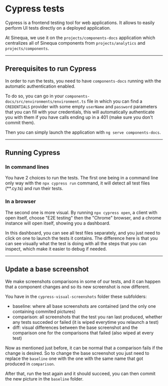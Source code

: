 # Cypress tests

Cypress is a frontend testing tool for web applications. It allows to easily perform UI tests directly on a deployed application.

At Sinequa, we use it on the `projects/components-docs` application which centralizes all of Sinequa components from `projects/analytics` and `projects/components`.

---

## Prerequisites to run Cypress

In order to run the tests, you need to have `components-docs` running with the automatic authentication enabled.

To do so, you can go in your `components-docs/src/environments/environment.ts` file in which you can find a `CREDENTIALS` provider with some empty `userName` and `password` parameters that you can fill with your credentials, this will automatically authenticate you with them if you have calls ending up in a 401 (make sure you don't commit them).

Then you can simply launch the application with `ng serve components-docs`.

---

## Running Cypress

### In command lines

You have 2 choices to run the tests. The first one being in a command line only way with the `npx cypress run` command, it will detect all test files (**.cy.ts) and run their tests.

### In a browser

The second one is more visual. By running `npx cypress open`, a client with open itself, choose "E2E testing" then the "Chrome" browser, and a chrome instance will open itself, showing you a dashboard.

In this dashboard, you can see all test files separately, and you just need to click on one to launch the tests it contains. The difference here is that you can see visually what the test is doing with all the steps that you can inspect, which make it easier to debug if needed.

---

## Update a base screenshot

We make screenshots comparisons in some of our tests, and it can happen that a component changes and so its new screenshot is now different.

You have in the `cypress-visual-screenshots` folder these subfolders:
- baseline: where all base screenshots are contained (and the only one containing commited pictures)
- comparison: all screenshots that the test you ran last produced, whether any tests succeded or failed (it is wiped everytime you relaunch a test)
- diff: visual differences between the base screenshot and the comparison one for the comparisons that failed (also wiped at every test)

Now as mentioned just before, it can be normal that a comparison fails if the change is desired. So to change the base screenshot you just need to replace the `baseline` one with the one with the same name that got produced in `comparison`.

After that, run the test again and it should succeed, you can then commit the new picture in the `baseline` folder.